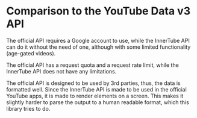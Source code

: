 # Comparison to the YouTube Data v3 API

The official API requires a Google account to use, while the InnerTube API can do it without the need of one, although
with some limited functionality (age-gated videos).

The official API has a request quota and a request rate limit, while the InnerTube API does not have any limitations.

The official API is designed to be used by 3rd parties, thus, the data is formatted well. Since the InnerTube API is
made to be used in the official YouTube apps, it is made to render elements on a screen. This makes it slightly harder
to parse the output to a human readable format, which this library tries to do.
